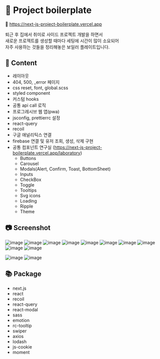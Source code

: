 # 🚀 Project boilerplate

🔗 https://next-js-project-boilerplate.vercel.app

퇴근 후 집에서 취미로 사이드 프로젝트 개발을 하면서  
새로운 프로젝트를 생성할 때마다 세팅에 시간이 많이 소요되어  
자주 사용하는 것들을 정리해놓은 보일러 플레이트입니다.  

## 📖 Content
- 레이아웃
- 404, 500, _error 페이지
- css reset, font, global.scss
- styled component
- 커스텀 hooks
- 공통 api call 로직
- 프로그레시브 웹 앱(pwa)
- jsconfig, prettierrc 설정
- react-query
- recoil
- 구글 애널리틱스 연결
- firebase 연결 및 유저 조회, 생성, 삭제 구현
- 공통 컴포넌트 연구실 (https://next-js-project-boilerplate.vercel.app/laboratory)
  - Buttons
  - Carousel
  - Modals(Alert, Confirm, Toast, BottomSheet)
  - Inputs
  - CheckBox
  - Toggle
  - Tooltips
  - Svg icons
  - Loading
  - Ripple
  - Theme


## 📷 Screenshot
![image](https://user-images.githubusercontent.com/115917964/208714868-84141c4d-52a5-4f1c-bf0b-f94f46e8bfd5.png)
![image](https://user-images.githubusercontent.com/115917964/208714782-c37a7a21-6c78-4904-a2e2-f5c7b3fc08f9.png)
![image](https://user-images.githubusercontent.com/115917964/208714975-d09da0c8-47b3-4d04-a215-70b68f6a2719.png)
![image](https://user-images.githubusercontent.com/115917964/208715750-fcd2e063-7db7-4583-8558-04996ddb15b1.png)
![image](https://user-images.githubusercontent.com/115917964/208715137-8ac210c3-2a56-4cd5-a330-1007b19bd54e.png)
![image](https://user-images.githubusercontent.com/115917964/208715186-9e47038f-4aea-47ba-9fe9-5e2f0cf1fc29.png)
![image](https://user-images.githubusercontent.com/115917964/208715222-915b9b44-2573-4d78-ae01-74605c7dbb45.png)
![image](https://user-images.githubusercontent.com/115917964/208715372-024164af-1abe-4f22-9046-3a052ab0a26c.png)
![image](https://user-images.githubusercontent.com/115917964/208724499-5f3184dc-0489-45a1-a6ee-a488ba9c44a6.png)
![image](https://user-images.githubusercontent.com/115917964/208715589-747e03cb-f380-4262-a2c8-9708705f45b9.png)

![image](https://user-images.githubusercontent.com/115917964/209440144-6b54e0b6-ee46-46f2-beb8-7e854577fc69.png)
![image](https://user-images.githubusercontent.com/115917964/209440192-9f1cd6b1-bb2e-4734-98e1-9c37800b2fd9.png)


## 📚 Package
- next.js
- react
- recoil
- react-query
- react-modal
- sass
- emotion
- rc-tooltip
- swiper
- axios
- lodash
- js-cookie
- moment

